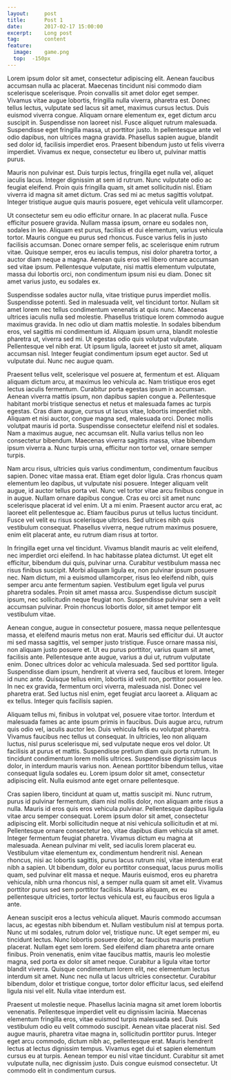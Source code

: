 ```yaml
---
layout:     post
title:      Post 1
date:       2017-02-17 15:00:00
excerpt:    Long post
tag: 		content
feature:
  image: 	game.png
  top: 	-150px
---
```




Lorem ipsum dolor sit amet, consectetur adipiscing elit. Aenean faucibus accumsan nulla ac placerat. Maecenas tincidunt nisi commodo diam scelerisque scelerisque. Proin convallis sit amet dolor eget semper. Vivamus vitae augue lobortis, fringilla nulla viverra, pharetra est. Donec tellus lectus, vulputate sed lacus sit amet, maximus cursus lectus. Duis euismod viverra congue. Aliquam ornare elementum ex, eget dictum arcu suscipit in. Suspendisse non laoreet nisl. Fusce aliquet rutrum malesuada. Suspendisse eget fringilla massa, ut porttitor justo. In pellentesque ante vel odio dapibus, non ultrices magna gravida. Phasellus sapien augue, blandit sed dolor id, facilisis imperdiet eros. Praesent bibendum justo ut felis viverra imperdiet. Vivamus ex neque, consectetur eu libero ut, pulvinar mattis purus.

Mauris non pulvinar est. Duis turpis lectus, fringilla eget nulla vel, aliquet iaculis lacus. Integer dignissim at sem id rutrum. Nunc vulputate odio ac feugiat eleifend. Proin quis fringilla quam, sit amet sollicitudin nisl. Etiam viverra id magna sit amet dictum. Cras sed mi ac metus sagittis volutpat. Integer tristique augue quis mauris posuere, eget vehicula velit ullamcorper.

Ut consectetur sem eu odio efficitur ornare. In ac placerat nulla. Fusce efficitur posuere gravida. Nullam massa ipsum, ornare eu sodales non, sodales in leo. Aliquam est purus, facilisis et dui elementum, varius vehicula tortor. Mauris congue eu purus sed rhoncus. Fusce varius felis in justo facilisis accumsan. Donec ornare semper felis, ac scelerisque enim rutrum vitae. Quisque semper, eros eu iaculis tempus, nisi dolor pharetra tortor, a auctor diam neque a magna. Aenean quis eros vel libero ornare accumsan sed vitae ipsum. Pellentesque vulputate, nisi mattis elementum vulputate, massa dui lobortis orci, non condimentum ipsum nisi eu diam. Donec sit amet varius justo, eu sodales ex.

Suspendisse sodales auctor nulla, vitae tristique purus imperdiet mollis. Suspendisse potenti. Sed in malesuada velit, vel tincidunt tortor. Nullam sit amet lorem nec tellus condimentum venenatis at quis nunc. Maecenas ultrices iaculis nulla sed molestie. Phasellus tristique lorem commodo augue maximus gravida. In nec odio ut diam mattis molestie. In sodales bibendum eros, vel sagittis mi condimentum id. Aliquam ipsum urna, blandit molestie pharetra ut, viverra sed mi. Ut egestas odio quis volutpat vulputate. Pellentesque vel nibh erat. Ut ipsum ligula, laoreet et justo sit amet, aliquam accumsan nisl. Integer feugiat condimentum ipsum eget auctor. Sed ut vulputate dui. Nunc nec augue quam.

Praesent tellus velit, scelerisque vel posuere at, fermentum et est. Aliquam aliquam dictum arcu, at maximus leo vehicula ac. Nam tristique eros eget lectus iaculis fermentum. Curabitur porta egestas ipsum in accumsan. Aenean viverra mattis ipsum, non dapibus sapien congue a. Pellentesque habitant morbi tristique senectus et netus et malesuada fames ac turpis egestas. Cras diam augue, cursus ut lacus vitae, lobortis imperdiet nibh. Aliquam et nisi auctor, congue magna sed, malesuada orci. Donec mollis volutpat mauris id porta. Suspendisse consectetur eleifend nisl et sodales. Nam a maximus augue, nec accumsan elit. Nulla varius tellus non leo consectetur bibendum. Maecenas viverra sagittis massa, vitae bibendum ipsum viverra a. Nunc turpis urna, efficitur non tortor vel, ornare semper turpis.

Nam arcu risus, ultricies quis varius condimentum, condimentum faucibus sapien. Donec vitae massa erat. Etiam eget dolor ligula. Cras rhoncus quam elementum leo dapibus, ut vulputate nisi posuere. Integer aliquam velit augue, id auctor tellus porta vel. Nunc vel tortor vitae arcu finibus congue in in augue. Nullam ornare dapibus congue. Cras eu orci sit amet nunc scelerisque placerat id vel enim. Ut a mi enim. Praesent auctor arcu erat, ac laoreet elit pellentesque ac. Etiam faucibus purus ut tellus luctus tincidunt. Fusce vel velit eu risus scelerisque ultrices. Sed ultrices nibh quis vestibulum consequat. Phasellus viverra, neque rutrum maximus posuere, enim elit placerat ante, eu rutrum diam risus at tortor.

In fringilla eget urna vel tincidunt. Vivamus blandit mauris ac velit eleifend, nec imperdiet orci eleifend. In hac habitasse platea dictumst. Ut eget elit efficitur, bibendum dui quis, pulvinar urna. Curabitur vestibulum massa nec risus finibus suscipit. Morbi aliquam ligula ex, non pulvinar ipsum posuere nec. Nam dictum, mi a euismod ullamcorper, risus leo eleifend nibh, quis semper arcu ante fermentum sapien. Vestibulum eget ligula vel purus pharetra sodales. Proin sit amet massa arcu. Suspendisse dictum suscipit ipsum, nec sollicitudin neque feugiat non. Suspendisse pulvinar sem a velit accumsan pulvinar. Proin rhoncus lobortis dolor, sit amet tempor elit vestibulum vitae.

Aenean congue, augue in consectetur posuere, massa neque pellentesque massa, et eleifend mauris metus non erat. Mauris sed efficitur dui. Ut auctor mi sed massa sagittis, vel semper justo tristique. Fusce ornare massa nisi, non aliquam justo posuere et. Ut eu purus porttitor, varius quam sit amet, facilisis ante. Pellentesque ante augue, varius a dui ut, rutrum vulputate enim. Donec ultrices dolor ac vehicula malesuada. Sed sed porttitor ligula. Suspendisse diam ipsum, hendrerit at viverra sed, faucibus et lorem. Integer id nunc ante. Quisque tellus enim, lobortis id velit non, porttitor posuere leo. In nec ex gravida, fermentum orci viverra, malesuada nisl. Donec vel pharetra erat. Sed luctus nisl enim, eget feugiat arcu laoreet a. Aliquam ac ex tellus. Integer quis facilisis sapien.

Aliquam tellus mi, finibus in volutpat vel, posuere vitae tortor. Interdum et malesuada fames ac ante ipsum primis in faucibus. Duis augue arcu, rutrum quis odio vel, iaculis auctor leo. Duis vehicula felis eu volutpat pharetra. Vivamus faucibus nec tellus ut consequat. In ultricies, leo non aliquam luctus, nisl purus scelerisque mi, sed vulputate neque eros vel dolor. Ut facilisis at purus et mattis. Suspendisse pretium diam quis porta rutrum. In tincidunt condimentum lorem mollis ultrices. Suspendisse dignissim lacus dolor, in interdum mauris varius non. Aenean porttitor bibendum tellus, vitae consequat ligula sodales eu. Lorem ipsum dolor sit amet, consectetur adipiscing elit. Nulla euismod ante eget ornare pellentesque.

Cras sapien libero, tincidunt at quam ut, mattis suscipit mi. Nunc rutrum, purus id pulvinar fermentum, diam nisl mollis dolor, non aliquam ante risus a nulla. Mauris id eros quis eros vehicula pulvinar. Pellentesque dapibus ligula vitae arcu semper consequat. Lorem ipsum dolor sit amet, consectetur adipiscing elit. Morbi sollicitudin neque at nisi vehicula sollicitudin et at mi. Pellentesque ornare consectetur leo, vitae dapibus diam vehicula sit amet. Integer fermentum feugiat pharetra. Vivamus dictum eu magna at malesuada. Aenean pulvinar mi velit, sed iaculis lorem placerat eu. Vestibulum vitae elementum ex, condimentum hendrerit nisl. Aenean rhoncus, nisi ac lobortis sagittis, purus lacus rutrum nisl, vitae interdum erat nibh a sapien. Ut bibendum, dolor eu porttitor consequat, lacus purus mollis quam, sed pulvinar elit massa et neque. Mauris euismod, eros eu pharetra vehicula, nibh urna rhoncus nisl, a semper nulla quam sit amet elit. Vivamus porttitor purus sed sem porttitor facilisis. Mauris aliquam, ex eu pellentesque ultricies, tortor lectus vehicula est, eu faucibus eros ligula a ante.

Aenean suscipit eros a lectus vehicula aliquet. Mauris commodo accumsan lacus, ac egestas nibh bibendum et. Nullam vestibulum nisl at tempus porta. Nunc ut mi sodales, rutrum dolor vel, tristique nunc. Ut eget semper mi, eu tincidunt lectus. Nunc lobortis posuere dolor, ac faucibus mauris pretium placerat. Nullam eget sem lorem. Sed eleifend diam pharetra ante ornare finibus. Proin venenatis, enim vitae faucibus mattis, mauris leo molestie magna, sed porta ex dolor sit amet neque. Curabitur a ligula vitae tortor blandit viverra. Quisque condimentum lorem elit, nec elementum lectus interdum sit amet. Nunc nec nulla ut lacus ultricies consectetur. Curabitur bibendum, dolor et tristique congue, tortor dolor efficitur lacus, sed eleifend ligula nisi vel elit. Nulla vitae interdum est.

Praesent ut molestie neque. Phasellus lacinia magna sit amet lorem lobortis venenatis. Pellentesque imperdiet velit eu dignissim lacinia. Maecenas elementum fringilla eros, vitae euismod turpis malesuada sed. Duis vestibulum odio eu velit commodo suscipit. Aenean vitae placerat nisl. Sed augue mauris, pharetra vitae magna in, sollicitudin porttitor purus. Integer eget arcu commodo, dictum nibh ac, pellentesque erat. Mauris hendrerit lectus at lectus dignissim tempus. Vivamus eget dui et sapien elementum cursus eu at turpis. Aenean tempor eu nisl vitae tincidunt. Curabitur sit amet vulputate nulla, nec dignissim justo. Duis congue euismod consectetur. Ut commodo elit in condimentum cursus. 